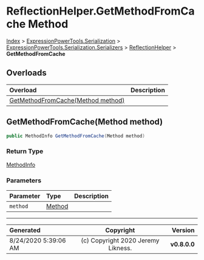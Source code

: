 ﻿# ReflectionHelper.GetMethodFromCache Method

[Index](../index.md) > [ExpressionPowerTools.Serialization](ExpressionPowerTools.Serialization.a.md) > [ExpressionPowerTools.Serialization.Serializers](ExpressionPowerTools.Serialization.Serializers.n.md) > [ReflectionHelper](ExpressionPowerTools.Serialization.Serializers.ReflectionHelper.cs.md) > **GetMethodFromCache**



## Overloads

| Overload | Description |
| :-- | :-- |
| [GetMethodFromCache(Method method)](#getmethodfromcachemethod-method) |  |
## GetMethodFromCache(Method method)



```csharp
public MethodInfo GetMethodFromCache(Method method)
```

### Return Type

 [MethodInfo](https://docs.microsoft.com/dotnet/api/system.reflection.methodinfo) 

### Parameters

| Parameter | Type | Description |
| :-- | :-- | :-- |
| `method` | [Method](ExpressionPowerTools.Serialization.Serializers.Method.cs.md) |  |



---

| Generated | Copyright | Version |
| :-- | :-: | --: |
| 8/24/2020 5:39:06 AM | (c) Copyright 2020 Jeremy Likness. | **v0.8.0.0** |
